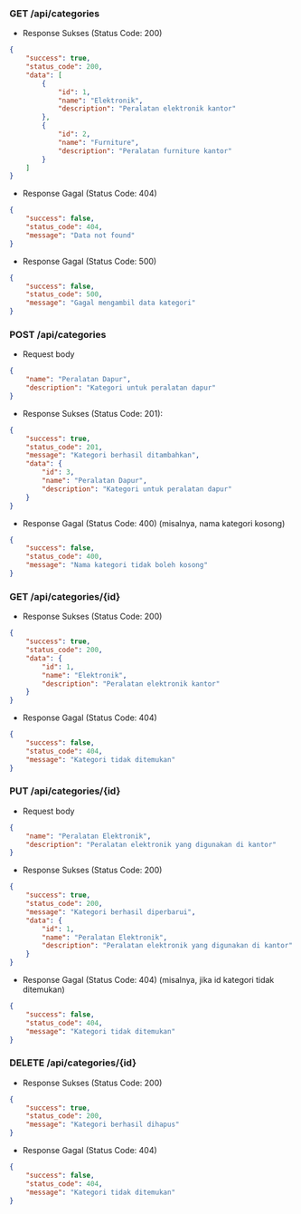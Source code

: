 ### GET /api/categories
- Response Sukses (Status Code: 200)
```json
{
    "success": true,
    "status_code": 200,
    "data": [
        {
            "id": 1,
            "name": "Elektronik",
            "description": "Peralatan elektronik kantor"
        },
        {
            "id": 2,
            "name": "Furniture",
            "description": "Peralatan furniture kantor"
        }
    ]
}
```

- Response Gagal (Status Code: 404)
```json
{
    "success": false,
    "status_code": 404,
    "message": "Data not found"
}
```

- Response Gagal (Status Code: 500)
```json
{
    "success": false,
    "status_code": 500,
    "message": "Gagal mengambil data kategori"
}
```

### POST /api/categories
- Request body
```json
{
    "name": "Peralatan Dapur",
    "description": "Kategori untuk peralatan dapur"
}

```

- Response Sukses (Status Code: 201):
```json
{
    "success": true,
    "status_code": 201,
    "message": "Kategori berhasil ditambahkan",
    "data": {
        "id": 3,
        "name": "Peralatan Dapur",
        "description": "Kategori untuk peralatan dapur"
    }
}
```

- Response Gagal (Status Code: 400) (misalnya, nama kategori kosong)
```json
{
    "success": false,
    "status_code": 400,
    "message": "Nama kategori tidak boleh kosong"
}
```

### GET /api/categories/{id}
- Response Sukses (Status Code: 200)
```json
{
    "success": true,
    "status_code": 200,
    "data": {
        "id": 1,
        "name": "Elektronik",
        "description": "Peralatan elektronik kantor"
    }
}
```

- Response Gagal (Status Code: 404)
```json
{
    "success": false,
    "status_code": 404,
    "message": "Kategori tidak ditemukan"
}
```

### PUT /api/categories/{id}
- Request body
```json
{
    "name": "Peralatan Elektronik",
    "description": "Peralatan elektronik yang digunakan di kantor"
}
```

- Response Sukses (Status Code: 200)
```json
{
    "success": true,
    "status_code": 200,
    "message": "Kategori berhasil diperbarui",
    "data": {
        "id": 1,
        "name": "Peralatan Elektronik",
        "description": "Peralatan elektronik yang digunakan di kantor"
    }
}
```

- Response Gagal (Status Code: 404) (misalnya, jika id kategori tidak ditemukan)
```json
{
    "success": false,
    "status_code": 404,
    "message": "Kategori tidak ditemukan"
}
```

### DELETE /api/categories/{id}
- Response Sukses (Status Code: 200)
```json
{
    "success": true,
    "status_code": 200,
    "message": "Kategori berhasil dihapus"
}
```
- Response Gagal (Status Code: 404)
```json
{
    "success": false,
    "status_code": 404,
    "message": "Kategori tidak ditemukan"
}
```